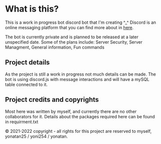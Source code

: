 # What is this?

This is a work in progress bot discord bot that I'm creating ^_^
Discord is an online messaging platform that you can find more about in [here](https://discord.com).

The bot is currently private and is planned to be released at a later unspecified date.
Some of the plans include: Server Security, Server Managment, General information, Fun commands

## Project details

As the project is still a work in progress not much details can be made.
The bot is using discord.js with message interactions and will have a mySQL table connected to it.

## Project credits and copyrights

Most here was written by myself, and currently there are no other collaborators for it.
Details about the packages required here can be found in requirment.txt


© 2021-2022 copyright  - all rights for this project are reserved to myself, yonatan25 / yoni254 / yonatan.
